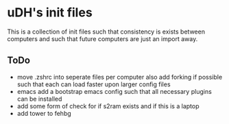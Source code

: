 uDH's init files
================

This is a collection of init files such that consistency is exists between computers and such that future computers are just an import away.

ToDo
----
* move .zshrc into seperate files per computer
   also add forking if possible such that each can load faster upon larger config files
* emacs
   add a bootstrap emacs config such that all necessary plugins can be installed
* add some form of check for if s2ram exists and if this is a laptop
* add tower to fehbg

